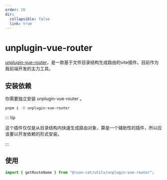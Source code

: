 ```yaml
---
order: 20
dir:
  collapsible: false
  link: true
---
```


# unplugin-vue-router

[unplugin-vue-router](https://github.com/posva/unplugin-vue-router/blob/main/README.md)，是一款基于文件目录结构生成路由的vite插件。目前作为我前端开发的主力工具。

## 安装依赖

你需要独立安装 unplugin-vue-router 。

```bash
pnpm i -D unplugin-vue-router
```

::: tip

这个插件仅仅是从目录结构内快速生成路由对象，算是一个辅助性的插件，所以应该要以开发依赖的形式安装。

:::

## 使用

```ts
import { getRouteName } from "@ruan-cat/utils/unplugin-vue-router";
```
